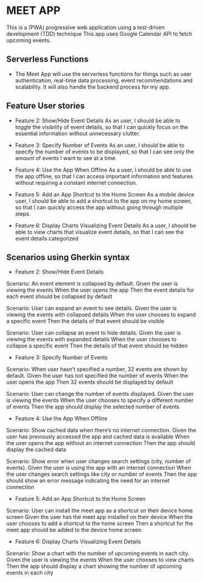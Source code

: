 # MEET APP

This is a (PWA) progressive web application using a test-driven development (TDD) technique
This app uses Google Calendar API to fetch upcoming events.

## Serverless Functions

- The Meet App will use the serverless functions for things such as user authentication, real-time data processing, event recommendations and scalability. It will also handle the backend process for my app.

## Feature User stories

- Feature 2: Show/Hide Event Details
  As an user,
  I should be able to toggle the visibility of event details,
  so that I can quickly focus on the essential information without unnecessary clutter.

- Feature 3: Specify Number of Events
  As an user,
  I should be able to specify the number of events to be displayed,
  so that I can see only the amount of events I want to see at a time.

- Feature 4: Use the App When Offline
  As a user,
  I should be able to use the app offline,
  so that I can access important information and features without requiring a constant internet connection.

- Feature 5: Add an App Shortcut to the Home Screen
  As a mobile device user,
  I should be able to add a shortcut to the app on my home screen,
  so that I can quickly access the app without going through multiple steps.

- Feature 6: Display Charts Visualizing Event Details
  As a user,
  I should be able to view charts that visualize event details,
  so that I can see the event details categorized

## Scenarios using Gherkin syntax

- Feature 2: Show/Hide Event Details

Scenario: An event element is collapsed by default.
Given the user is viewing the events
When the user opens the app
Then the event details for each event should be collapsed by default

Scenario: User can expand an event to see details.
Given the user is viewing the events with collapsed details
When the user chooses to expand a specific event
Then the details of that event should be visible

Scenario: User can collapse an event to hide details.
Given the user is viewing the events with expanded details
When the user chooses to collapse a specific event
Then the details of that event should be hidden

- Feature 3: Specify Number of Events

Scenario: When user hasn’t specified a number, 32 events are shown by default.
Given the user has not specified the number of events
When the user opens the app
Then 32 events should be displayed by default

Scenario: User can change the number of events displayed.
Given the user is viewing the events
When the user chooses to specify a different number of events
Then the app should display the selected number of events

- Feature 4: Use the App When Offline

Scenario: Show cached data when there’s no internet connection.
Given the user has previously accessed the app and cached data is available
When the user opens the app without an internet connection
Then the app should display the cached data

Scenario: Show error when user changes search settings (city, number of events).
Given the user is using the app with an internet connection
When the user changes search settings like city or number of events
Then the app should show an error message indicating the need for an internet connection

- Feature 5: Add an App Shortcut to the Home Screen

Scenario: User can install the meet app as a shortcut on their device home screen
Given the user has the meet app installed on their device
When the user chooses to add a shortcut to the home screen
Then a shortcut for the meet app should be added to the device home screen

- Feature 6: Display Charts Visualizing Event Details

Scenario: Show a chart with the number of upcoming events in each city.
Given the user is viewing the events
When the user chooses to view charts
Then the app should display a chart showing the number of upcoming events in each city
